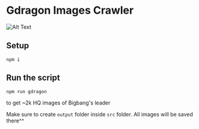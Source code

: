 # Gdragon Images Crawler
![Alt Text](https://66.media.tumblr.com/024fe37d763d0f0544838398323ac294/tumblr_ok9a00YLRy1udetego1_1280.jpg)
## Setup
```
npm i
```
## Run the script
```
npm run gdragon
```
to get ~2k HQ images of Bigbang's leader
 
Make sure to create `output` folder inside `src` folder.
All images will be saved there^^
